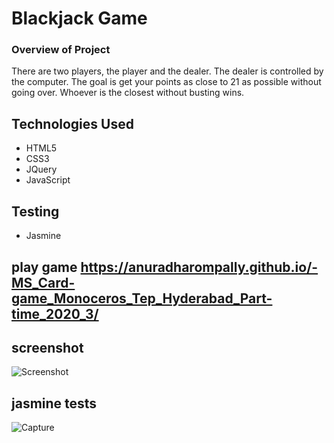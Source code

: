 # Blackjack Game
### Overview of Project
There are two players, the player and the dealer. The dealer is controlled by the computer. The goal is get your points as close to 21 as possible without going over. Whoever is the closest without busting wins.

## Technologies Used
* HTML5
* CSS3
* JQuery
* JavaScript

## Testing
* Jasmine

## play game https://anuradharompally.github.io/-MS_Card-game_Monoceros_Tep_Hyderabad_Part-time_2020_3/

## screenshot

![Screenshot](https://user-images.githubusercontent.com/70049584/96565097-8ac46380-12e1-11eb-8202-23adbf7dd408.png)

## jasmine tests

![Capture](https://user-images.githubusercontent.com/70049584/96565240-c0694c80-12e1-11eb-9c45-9fb6fc1d0ea8.png)

